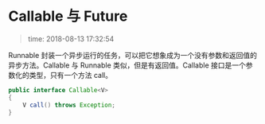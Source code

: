 # Callable 与 Future
>time: 2018-08-13 17:32:54

Runnable 封装一个异步运行的任务，可以把它想象成为一个没有参数和返回值的异步方法。Callable 与 Runnable 类似，但是有返回值。Callable 接口是一个参数化的类型，只有一个方法 call。
```java
public interface Callable<V>
{
    V call() throws Exception;
}
```